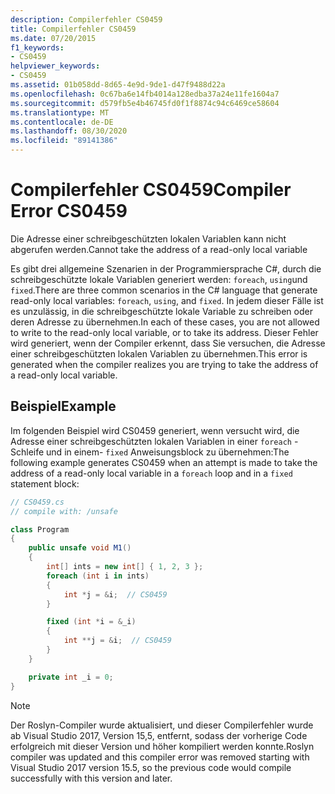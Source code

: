 ```yaml
---
description: Compilerfehler CS0459
title: Compilerfehler CS0459
ms.date: 07/20/2015
f1_keywords:
- CS0459
helpviewer_keywords:
- CS0459
ms.assetid: 01b058dd-8d65-4e9d-9de1-d47f9488d22a
ms.openlocfilehash: 0c67ba6e14fb4014a128edba37a24e11fe1604a7
ms.sourcegitcommit: d579fb5e4b46745fd0f1f8874c94c6469ce58604
ms.translationtype: MT
ms.contentlocale: de-DE
ms.lasthandoff: 08/30/2020
ms.locfileid: "89141386"
---
```

# <a name="compiler-error-cs0459"></a><span data-ttu-id="959ac-103">Compilerfehler CS0459</span><span class="sxs-lookup"><span data-stu-id="959ac-103">Compiler Error CS0459</span></span>

<span data-ttu-id="959ac-104">Die Adresse einer schreibgeschützten lokalen Variablen kann nicht abgerufen werden.</span><span class="sxs-lookup"><span data-stu-id="959ac-104">Cannot take the address of a read-only local variable</span></span>

 <span data-ttu-id="959ac-105">Es gibt drei allgemeine Szenarien in der Programmiersprache C#, durch die schreibgeschützte lokale Variablen generiert werden: `foreach`, `using`und `fixed`.</span><span class="sxs-lookup"><span data-stu-id="959ac-105">There are three common scenarios in the C# language that generate read-only local variables: `foreach`, `using`, and `fixed`.</span></span> <span data-ttu-id="959ac-106">In jedem dieser Fälle ist es unzulässig, in die schreibgeschützte lokale Variable zu schreiben oder deren Adresse zu übernehmen.</span><span class="sxs-lookup"><span data-stu-id="959ac-106">In each of these cases, you are not allowed to write to the read-only local variable, or to take its address.</span></span> <span data-ttu-id="959ac-107">Dieser Fehler wird generiert, wenn der Compiler erkennt, dass Sie versuchen, die Adresse einer schreibgeschützten lokalen Variablen zu übernehmen.</span><span class="sxs-lookup"><span data-stu-id="959ac-107">This error is generated when the compiler realizes you are trying to take the address of a read-only local variable.</span></span>

## <a name="example"></a><span data-ttu-id="959ac-108">Beispiel</span><span class="sxs-lookup"><span data-stu-id="959ac-108">Example</span></span>

 <span data-ttu-id="959ac-109">Im folgenden Beispiel wird CS0459 generiert, wenn versucht wird, die Adresse einer schreibgeschützten lokalen Variablen in einer `foreach` -Schleife und in einem- `fixed` Anweisungsblock zu übernehmen:</span><span class="sxs-lookup"><span data-stu-id="959ac-109">The following example generates CS0459 when an attempt is made to take the address of a read-only local variable in a `foreach` loop and in a `fixed` statement block:</span></span>

```csharp
// CS0459.cs
// compile with: /unsafe

class Program
{
    public unsafe void M1()
    {
        int[] ints = new int[] { 1, 2, 3 };
        foreach (int i in ints)
        {
            int *j = &i;  // CS0459
        }

        fixed (int *i = &_i)
        {
            int **j = &i;  // CS0459
        }
    }

    private int _i = 0;
}
```

> [!NOTE]
> <span data-ttu-id="959ac-110">Der Roslyn-Compiler wurde aktualisiert, und dieser Compilerfehler wurde ab Visual Studio 2017, Version 15,5, entfernt, sodass der vorherige Code erfolgreich mit dieser Version und höher kompiliert werden konnte.</span><span class="sxs-lookup"><span data-stu-id="959ac-110">Roslyn compiler was updated and this compiler error was removed starting with Visual Studio 2017 version 15.5, so the previous code would compile successfully with this version and later.</span></span>
